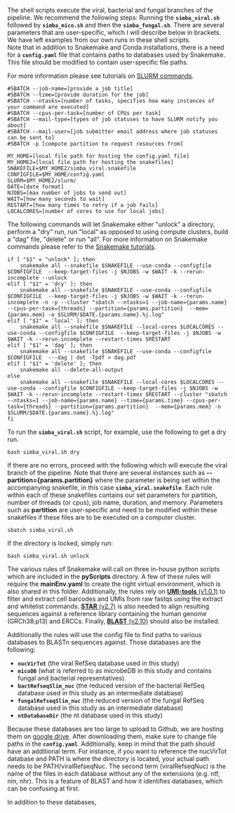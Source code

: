 The shell scripts execute the viral, bacterial and fungal branches of the pipeline. We recommend the following steps: Running the **`simba_viral.sh`** followed by **`simba_mico.sh`** and then the **`simba_fungal.sh`**. There are several parameters that are user-specific, which I will describe below in brackets. We have left examples from our own runs in these shell scripts.  
Note that in addition to Snakemake and Conda installations, there is a need for a **`config.yaml`** file that contains paths to databases used by Snakemake. This file should be modified to contain user-specific file paths.

For more information please see tutorials on [SLURM commands](https://login.scg.stanford.edu/tutorials/job_scripts/).

```
#SBATCH --job-name=[provide a job title]
#SBATCH --time=[provide duration for the job]
#SBATCH --ntasks=[number of tasks, specifies how many instances of your command are executed]
#SBATCH --cpus-per-task=[number of CPUs per task]
#SBATCH --mail-type=[types of job statuses to have SLURM notify you about]
#SBATCH --mail-user=[job submitter email address where job statuses can be sent to]
#SBATCH -p [compute partition to request resources from]

MY_HOME=[local file path for hosting the config.yaml file]
MY_HOME2=[local file path for hosting the snakefiles]
SNAKEFILE=$MY_HOME2/simba_viral.snakefile
CONFIGFILE=$MY_HOME/config.yaml
SLURM=$MY_HOME2/slurm/
DATE=[date format]
NJOBS=[max number of jobs to send out]
WAIT=[how many seconds to wait]
RESTART=[how many times to retry if a job fails]
LOCALCORES=[number of cores to use for local jobs]
```

The following commands will let Snakemake either "unlock" a directory, perform a "dry" run, run "local" as opposed to using compute clusters, build a "dag" file, "delete" or run "all". 
For more information on Snakemake commands please refer to the [Snakemake tutorials](https://snakemake.readthedocs.io/en/stable/tutorial/tutorial.html). 
```
if [ "$1" = "unlock" ]; then
    snakemake all --snakefile $SNAKEFILE --use-conda --configfile $CONFIGFILE  --keep-target-files -j $NJOBS -w $WAIT -k --rerun-incomplete --unlock
elif [ "$1" = 'dry' ]; then
    snakemake all --snakefile $SNAKEFILE --use-conda --configfile $CONFIGFILE  --keep-target-files -j $NJOBS -w $WAIT -k --rerun-incomplete -n -p --cluster "sbatch --ntasks=1 --job-name={params.name} --cpus-per-task={threads} --partition={params.partition}  --mem={params.mem} -o $SLURM/$DATE.{params.name}.%j.log" 
elif [ "$1" = 'local' ]; then
    snakemake all --snakefile $SNAKEFILE --local-cores $LOCALCORES --use-conda --configfile $CONFIGFILE  --keep-target-files -j $NJOBS -w $WAIT -k --rerun-incomplete --restart-times $RESTART
elif [ "$1" = 'dag' ]; then
    snakemake all --snakefile $SNAKEFILE --use-conda --configfile $CONFIGFILE  ---dag | dot -Tpdf > dag.pdf
elif [ "$1" = 'delete' ]; then
    snakemake all --delete-all-output
else	
    snakemake all --snakefile $SNAKEFILE --local-cores $LOCALCORES --use-conda --configfile $CONFIGFILE --keep-target-files -j $NJOBS -w $WAIT -k --rerun-incomplete --restart-times $RESTART --cluster "sbatch --ntasks=1 --job-name={params.name} --time={params.time} --cpus-per-task={threads} --partition={params.partition}  --mem={params.mem} -o $SLURM/$DATE.{params.name}.%j.log" 
fi
```
To run the **`simba_viral.sh`** script, for example, use the following to get a dry run. 
```
bash simba_viral.sh dry
```
If there are no errors, proceed with the following which will execute the viral branch of the pipeline. Note that there are several instances such as **--partition={params.partition}** where the parameter is being set within the accompanying snakefile, in this case **`simba_viral.snakefile`**. Each rule within each of these snakefiles contains our set parameters for partition, number of threads (or cpus), job name, duration, and memory. Parameters such as **partition** are user-specific and need to be modified within these snakefiles if these files are to be executed on a computer cluster. 
```
sbatch simba_viral.sh 
```
If the directory is locked, simply run:
```
bash simba_viral.sh unlock
```
The various rules of Snakemake will call on three in-house python scripts which are included in the **pyScripts** directory. A few of these rules will require the **mainEnv.yaml** to create the right virtual environment, which is also shared in this folder. Additionally, the rules rely on  [**UMI-tools** (v1.0.1)](https://umi-tools.readthedocs.io/en/latest/QUICK_START.html) to filter and extract cell barcodes and UMIs from raw fastqs using the extract and whitelist commands. [**STAR** (v2.7)](https://github.com/alexdobin/STAR) is also needed to align resulting sequences against a reference library containing the human genome (GRCh38.p13) and ERCCs. Finally, [**BLAST** (v2.10)](https://www.ncbi.nlm.nih.gov/books/NBK569861/) should also be installed. 

Additionally the rules will use the config file to find paths to various databases to BLASTn sequences against. Those databases are the following:
- **`nucVirTot`** (the viral RefSeq database used in this study)
- **`micoDB`** (what is referred to as microbeDB in this study and contains fungal and bacterial representatives). 
- **`bactRefseqSlim_nuc`** (the reduced version of the bacterial RefSeq database used in this study as an intermediate database)
- **`fungalRefseqSlim_nuc`** (the reduced version of the fungal RefSeq database used in this study as an intermediate database)
- **`ntDatabaseDir`** (the nt database used in this study)

Because these databases are too large to upload to Github, we are hosting them on [google drive](https://drive.google.com/drive/u/1/folders/1s4lG2Yq7qXH-iJhCHkvh5BvoADvCeubn). After downloading them, make sure to change file paths in the **`config.yaml`**. Additionally, keep in mind that the path should have an additional term. For instance, if you want to reference the nucVirTot database and PATH is where the directory is located, your actual path needs to be PATH/viralRefseqNuc. The second term (viralRefseqNuc) is the name of the files in each database without any of the extensions (e.g. ntf, nin, nhr). This is a feature of BLAST and how it identifies databases, which can be confusing at first. 

In addition to these databases, 
